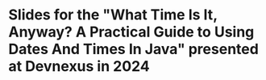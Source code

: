 # Slides for the "What Time Is It, Anyway? A Practical Guide to Using Dates And Times In Java" presented at Devnexus in 2024

